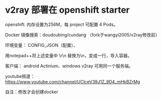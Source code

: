 
# v2ray 部署在 openshift starter
openshift: 内存设置为256M，每 project 可配置 4 Pods。

Docker 镜像搜索：doudoubing/cundang
（fork于wangyi2005/v2ray修改前）

环境变量： CONFIG_JSON（配置）、

用notepad++将上述变量中 \r\n 替换为\\n，变成一行，导入容器。

客户端： android Actinium、windows v2ray 可用同一个服务端。

youtube频道：https://www.youtube.com/channel/UClceV39J1Z_9D4_mHkBZrMg

自注：修改才会创建docker

